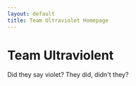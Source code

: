 ```yaml
---
layout: default
title: Team Ultraviolet Homepage
---
```


# Team Ultraviolent
Did they say violet? They did, didn't they?
